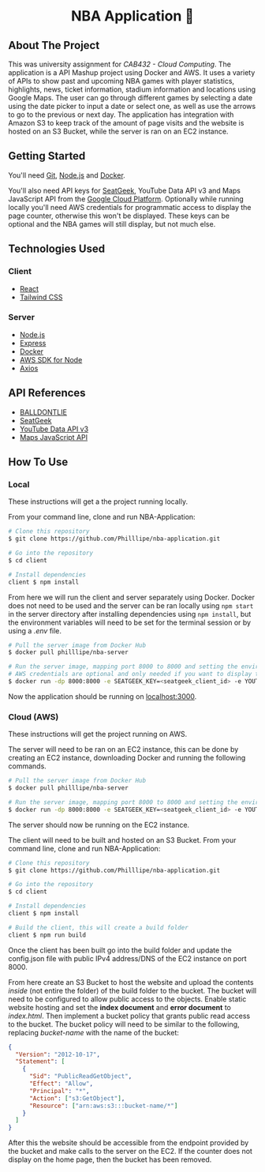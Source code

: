 <h1 align="center">NBA Application 🏀</h1>

## About The Project

This was university assignment for _CAB432 - Cloud Computing_. The application is a API Mashup project using Docker and AWS. It uses a variety of APIs to show past and upcoming NBA games with player statistics, highlights, news, ticket information, stadium information and locations using Google Maps. The user can go through different games by selecting a date using the date picker to input a date or select one, as well as use the arrows to go to the previous or next day. The application has integration with Amazon S3 to keep track of the amount of page visits and the website is hosted on an S3 Bucket, while the server is ran on an EC2 instance.

## Getting Started

You'll need [Git](https://git-scm.com), [Node.js](https://nodejs.org/en/download/) and [Docker](https://docs.docker.com/get-docker/).

You'll also need API keys for [SeatGeek](https://platform.seatgeek.com/), YouTube Data API v3 and Maps JavaScript API from the [Google Cloud Platform](https://console.cloud.google.com/). Optionally while running locally you'll need AWS credentials for programmatic access to display the page counter, otherwise this won't be displayed. These keys can be optional and the NBA games will still display, but not much else.

## Technologies Used

### Client

- [React](https://reactjs.org/)
- [Tailwind CSS](https://tailwindcss.com/)

### Server

- [Node.js](https://nodejs.org/en/)
- [Express](https://expressjs.com/)
- [Docker](https://www.docker.com/)
- [AWS SDK for Node](https://aws.amazon.com/sdk-for-node-js/)
- [Axios](https://axios-http.com/docs/intro)

## API References

- [BALLDONTLIE](https://www.balldontlie.io/)
- [SeatGeek](https://platform.seatgeek.com/)
- [YouTube Data API v3](https://developers.google.com/youtube/v3)
- [Maps JavaScript API](https://developers.google.com/maps/documentation/javascript/overview)

## How To Use

### Local

These instructions will get a the project running locally.

From your command line, clone and run NBA-Application:

```bash
# Clone this repository
$ git clone https://github.com/Philllipe/nba-application.git

# Go into the repository
$ cd client

# Install dependencies
client $ npm install
```

From here we will run the client and server separately using Docker. Docker does not need to be used and the server can be ran locally using `npm start` in the server directory after installing dependencies using `npm install`, but the environment variables will need to be set for the terminal session or by using a _.env_ file.

```bash
# Pull the server image from Docker Hub
$ docker pull philllipe/nba-server

# Run the server image, mapping port 8000 to 8000 and setting the environment variables
# AWS credentials are optional and only needed if you want to display the page counter
$ docker run -dp 8000:8000 -e SEATGEEK_KEY=<seatgeek_client_id> -e YOUTUBE_KEY=<youtube_api_key> -e MAPS_KEY=<google_maps_api_key> philllipe/nba-server
```

Now the application should be running on [localhost:3000](http://localhost:3000/).

### Cloud (AWS)

These instructions will get the project running on AWS.

The server will need to be ran on an EC2 instance, this can be done by creating an EC2 instance, downloading Docker and running the following commands.

```bash
# Pull the server image from Docker Hub
$ docker pull philllipe/nba-server

# Run the server image, mapping port 8000 to 8000 and setting the environment variables
$ docker run -dp 8000:8000 -e SEATGEEK_KEY=<seatgeek_client_id> -e YOUTUBE_KEY=<youtube_api_key> -e MAPS_KEY=<google_maps_api_key> philllipe/nba-server
```

The server should now be running on the EC2 instance.

The client will need to be built and hosted on an S3 Bucket. From your command line, clone and run NBA-Application:

```bash
# Clone this repository
$ git clone https://github.com/Philllipe/nba-application.git

# Go into the repository
$ cd client

# Install dependencies
client $ npm install

# Build the client, this will create a build folder
client $ npm run build
```

Once the client has been built go into the build folder and update the config.json file with public IPv4 address/DNS of the EC2 instance on port 8000.

From here create an S3 Bucket to host the website and upload the contents _inside_ (not entire the folder) of the build folder to the bucket. The bucket will need to be configured to allow public access to the objects. Enable static website hosting and set the **index document** and **error document** to _index.html_. Then implement a bucket policy that grants public read access to the bucket. The bucket policy will need to be similar to the following, replacing _bucket-name_ with the name of the bucket:

```json
{
  "Version": "2012-10-17",
  "Statement": [
    {
      "Sid": "PublicReadGetObject",
      "Effect": "Allow",
      "Principal": "*",
      "Action": ["s3:GetObject"],
      "Resource": ["arn:aws:s3:::bucket-name/*"]
    }
  ]
}
```

After this the website should be accessible from the endpoint provided by the bucket and make calls to the server on the EC2. If the counter does not display on the home page, then the bucket has been removed.
